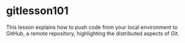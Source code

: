 # gitlesson101
This lesson explains how to push code from your local environment to GitHub, a remote repository, highlighting the distributed aspects of Git.
